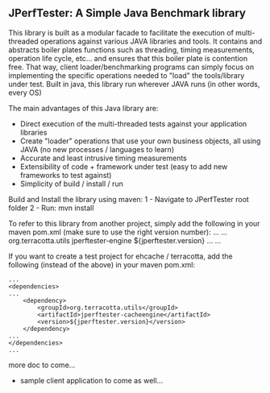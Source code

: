 JPerfTester: A Simple Java Benchmark library
---------------------------------------------

This library is built as a modular facade to facilitate the execution of multi-threaded operations against various JAVA libraries and tools.
It contains and abstracts boiler plates functions such as threading, timing measurements, operation life cycle, etc... and ensures that this boiler plate is contention free.
That way, client loader/benchmarking programs can simply focus on implementing the specific operations needed to "load" the tools/library under test.
Built in java, this library run wherever JAVA runs (in other words, every OS)

The main advantages of this Java library are:
 - Direct execution of the multi-threaded tests against your application libraries
 - Create "loader" operations that use your own business objects, all using JAVA (no new processes / languages to learn)
 - Accurate and least intrusive timing measurements
 - Extensibility of code + framework under test (easy to add new frameworks to test against)
 - Simplicity of build / install / run
 
Build and Install the library using maven:
 1 - Navigate to JPerfTester root folder
 2 - Run: mvn install
 
To refer to this library from another project, simply add the following in your maven pom.xml (make sure to use the right version number):
	...
	<dependencies>
	...
		<dependency>
			<groupId>org.terracotta.utils</groupId>
			<artifactId>jperftester-engine</artifactId>
			<version>${jperftester.version}</version>
		</dependency>
	...
	</dependencies>
	...

If you want to create a test project for ehcache / terracotta, add the following (instead of the above) in your maven pom.xml:

	...
	<dependencies>
	...
		<dependency>
			<groupId>org.terracotta.utils</groupId>
			<artifactId>jperftester-cacheengine</artifactId>
			<version>${jperftester.version}</version>
		</dependency>
	...
	</dependencies>
	...

more doc to come...

+ sample client application to come as well...

